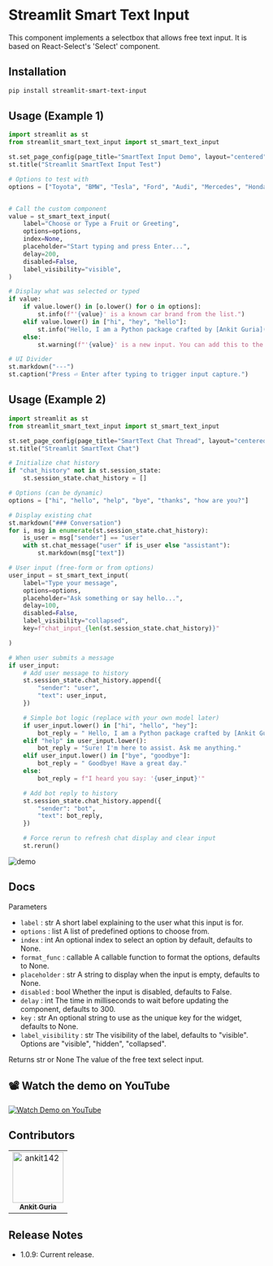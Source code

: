 

# Streamlit Smart Text Input
This component implements a selectbox that allows free text input. It is based on React-Select's 'Select'
component. 

## Installation
```bash
pip install streamlit-smart-text-input
```

## Usage (Example 1)
```python
import streamlit as st
from streamlit_smart_text_input import st_smart_text_input

st.set_page_config(page_title="SmartText Input Demo", layout="centered")
st.title("Streamlit SmartText Input Test")

# Options to test with
options = ["Toyota", "BMW", "Tesla", "Ford", "Audi", "Mercedes", "Honda"]


# Call the custom component
value = st_smart_text_input(
    label="Choose or Type a Fruit or Greeting",
    options=options,
    index=None,
    placeholder="Start typing and press Enter...",
    delay=200,
    disabled=False,
    label_visibility="visible",
)

# Display what was selected or typed
if value:
    if value.lower() in [o.lower() for o in options]:
        st.info(f"'{value}' is a known car brand from the list.")
    elif value.lower() in ["hi", "hey", "hello"]:
        st.info("Hello, I am a Python package crafted by [Ankit Guria](https://github.com/ankitguria).")
    else:
        st.warning(f"'{value}' is a new input. You can add this to the list!")

# UI Divider
st.markdown("---")
st.caption("Press ⏎ Enter after typing to trigger input capture.")

```

## Usage (Example 2)

```python
import streamlit as st
from streamlit_smart_text_input import st_smart_text_input

st.set_page_config(page_title="SmartText Chat Thread", layout="centered")
st.title("Streamlit SmartText Chat")

# Initialize chat history
if "chat_history" not in st.session_state:
    st.session_state.chat_history = []

# Options (can be dynamic)
options = ["hi", "hello", "help", "bye", "thanks", "how are you?"]

# Display existing chat
st.markdown("### Conversation")
for i, msg in enumerate(st.session_state.chat_history):
    is_user = msg["sender"] == "user"
    with st.chat_message("user" if is_user else "assistant"):
        st.markdown(msg["text"])

# User input (free-form or from options)
user_input = st_smart_text_input(
    label="Type your message",
    options=options,
    placeholder="Ask something or say hello...",
    delay=100,
    disabled=False,
    label_visibility="collapsed",
    key=f"chat_input_{len(st.session_state.chat_history)}"

)

# When user submits a message
if user_input:
    # Add user message to history
    st.session_state.chat_history.append({
        "sender": "user",
        "text": user_input,
    })

    # Simple bot logic (replace with your own model later)
    if user_input.lower() in ["hi", "hello", "hey"]:
        bot_reply = " Hello, I am a Python package crafted by [Ankit Guria](https://github.com/ankit142)! How can I help you today?"
    elif "help" in user_input.lower():
        bot_reply = "Sure! I'm here to assist. Ask me anything."
    elif user_input.lower() in ["bye", "goodbye"]:
        bot_reply = " Goodbye! Have a great day."
    else:
        bot_reply = f"I heard you say: '{user_input}'"

    # Add bot reply to history
    st.session_state.chat_history.append({
        "sender": "bot",
        "text": bot_reply,
    })

    # Force rerun to refresh chat display and clear input
    st.rerun()


```

![demo](./streamlit-free-text-demo.gif)


## Docs
Parameters
- `label` : str
    A short label explaining to the user what this input is for.
- `options` : list
    A list of predefined options to choose from.
- `index` : int
    An optional index to select an option by default, defaults to None.
- `format_func` : callable
    A callable function to format the options, defaults to None.
- `placeholder` : str
    A string to display when the input is empty, defaults to None.
- `disabled` : bool
    Whether the input is disabled, defaults to False.
- `delay` : int
    The time in milliseconds to wait before updating the component, defaults to 300.
- `key` : str
    An optional string to use as the unique key for the widget, defaults to None.
- `label_visibility` : str
    The visibility of the label, defaults to "visible". Options are "visible", "hidden", "collapsed".

Returns
str or None
    The value of the free text select input.





## 📽 Watch the demo on YouTube

[![Watch Demo on YouTube](https://img.youtube.com/vi/pEa9vw7NpFA/0.jpg)](https://youtu.be/pEa9vw7NpFA)



## Contributors
<!-- readme: contributors -start -->
<table>
	<tbody>
		<tr>
            <td align="center">
                <a href="https://github.com/ankit142">
                    <img src="https://avatars.githubusercontent.com/u/39993421?v=4" width="100;" alt="ankit142"/>
                    <br />
                    <sub><b>Ankit Guria</b></sub>
                </a>
            </td>
		</tr>
	<tbody>
</table>
<!-- readme: contributors -end -->

## Release Notes

- 1.0.9:
    Current release.
